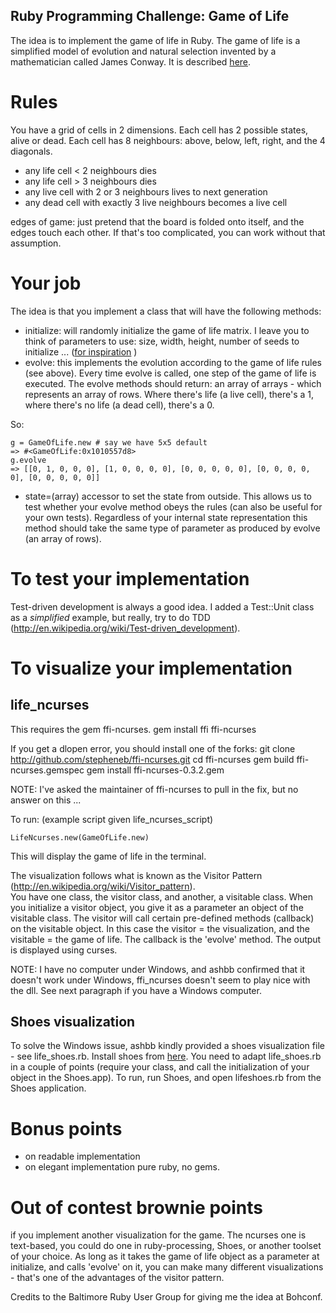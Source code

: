 ## Ruby Programming Challenge: Game of Life ##

The idea is to implement the game of life in Ruby.
The game of life is a simplified model of evolution and natural selection invented by a mathematician called James Conway. It is described [here](http://en.wikipedia.org/wiki/Conway's_Game_of_Life).

# Rules #
You have a grid of cells in 2 dimensions.  Each cell has 2 possible states, alive or dead.  Each cell has 8 neighbours: above, below, left, right, and the 4 diagonals.

* any life cell < 2 neighbours dies 
* any life cell > 3 neighbours dies
* any live cell with 2 or 3 neighbours lives to next generation
* any dead cell with exactly 3 live neighbours becomes a live cell

edges of game: just pretend that the board is folded onto itself, and the edges touch each other. If that's too complicated, you can work without that assumption.


# Your job #
The idea is that you implement a class that will have the following methods:

* initialize: will randomly initialize the game of life matrix. I leave you to think of parameters to use: size, width, height, number of seeds to initialize ... ([for inspiration](http://people.bridgewater.edu/~rbowman/ISAW/Life.html)  )
* evolve: this implements the evolution according to the game of life rules (see above).  Every time evolve is called, one step of the game of life is executed. 
The evolve methods should return:
an array of arrays - which represents an array of rows.  Where there's life (a live cell), there's a 1, where there's no life (a dead cell), there's a 0.

So:

    g = GameOfLife.new # say we have 5x5 default
    => #<GameOfLife:0x1010557d8>
    g.evolve
    => [[0, 1, 0, 0, 0], [1, 0, 0, 0, 0], [0, 0, 0, 0, 0], [0, 0, 0, 0, 0], [0, 0, 0, 0, 0]] 

* state=(array) accessor to set the state from outside. This allows us to test whether your evolve method obeys the rules (can also be useful for your own tests).  Regardless of your internal state representation this method should take the same type of parameter as produced by evolve (an array of rows).

# To test your implementation #
Test-driven development is always a good idea.  I added a Test::Unit class as a *simplified* example, but really, try to do TDD (http://en.wikipedia.org/wiki/Test-driven_development).

# To visualize your implementation #

## life_ncurses

This requires the gem ffi-ncurses.
    gem install ffi ffi-ncurses

If you get a dlopen error, you should install one of the forks:
    git clone http://github.com/stepheneb/ffi-ncurses.git
    cd ffi-ncurses
    gem build ffi-ncurses.gemspec
    gem install ffi-ncurses-0.3.2.gem 

NOTE: I've asked the maintainer of ffi-ncurses to pull in the fix, but no answer on this ...

To run: (example script given life_ncurses_script)

    LifeNcurses.new(GameOfLife.new)

This will display the game of life in the terminal.

The visualization follows what is known as the Visitor Pattern (http://en.wikipedia.org/wiki/Visitor_pattern).  
You have one class, the visitor class, and another, a visitable class. When you initialize a visitor object, you give it as a parameter an object of the visitable class.  The visitor will call certain pre-defined methods (callback) on the visitable object.  In this case the visitor = the visualization, and the visitable = the game of life.  The callback is the 'evolve' method.  The output is displayed using curses.

NOTE: I have no computer under Windows, and ashbb confirmed that it doesn't work under Windows, ffi_ncurses doesn't seem to play nice with the dll. See next paragraph if you have a Windows computer.

## Shoes visualization ##
To solve the Windows issue, ashbb kindly provided a shoes visualization file - see life_shoes.rb.
Install shoes from [here](http://shoes.heroku.com/downloads).
You need to adapt life_shoes.rb in a couple of points (require your class, and call the initialization of your object in the Shoes.app).  To run, run Shoes, and open lifeshoes.rb from the Shoes application.

# Bonus points #
* on readable implementation
* on elegant implementation
pure ruby, no gems.

# Out of contest brownie points #
if you implement another visualization for the game.  The ncurses one is text-based, you could do one in ruby-processing, Shoes, or another toolset of your choice.  As long as it takes the game of life object as a parameter at initialize, and calls 'evolve' on it, you can make many different visualizations - that's one of the advantages of the visitor pattern.

Credits to the Baltimore Ruby User Group for giving me the idea at Bohconf.
